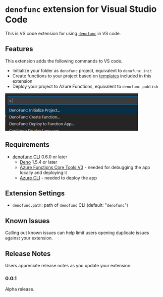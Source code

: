 # `denofunc` extension for Visual Studio Code

This is VS code extension for using [`denofunc`](https://github.com/anthonychu/azure-functions-deno-worker) in VS code.

## Features
This extension adds the following commands to VS code.

  - Initialize your folder as `denofunc` project, equivalent to `denofunc init`
  - Create functions to your project based on [templates](https://github.com/horihiro/vscode-denofunc/blob/main/src/templates/index.ts) included in this extension
  - Deploy your project to Azure Functions, equivalent to `denofunc publish`

![commands](./resources/commands.png)

## Requirements

- [denofunc CLI](https://github.com/anthonychu/azure-functions-deno-worker#install-the-denofunc-cli) 0.6.0 or later
  - [Deno](https://deno.land/x/install@v0.1.4) 1.5.4 or later
  - [Azure Functions Core Tools V3](https://github.com/Azure/azure-functions-core-tools#azure-functions-core-tools) - needed for debugging the app locally and deploying it
  - [Azure CLI](https://docs.microsoft.com/cli/azure/install-azure-cli?view=azure-cli-latest#install) - needed to deploy the app

## Extension Settings

* `denofunc.path`: path of `denofunc` CLI (default: "`denofunc`")

## Known Issues

Calling out known issues can help limit users opening duplicate issues against your extension.

## Release Notes

Users appreciate release notes as you update your extension.

### 0.0.1

Alpha release.
